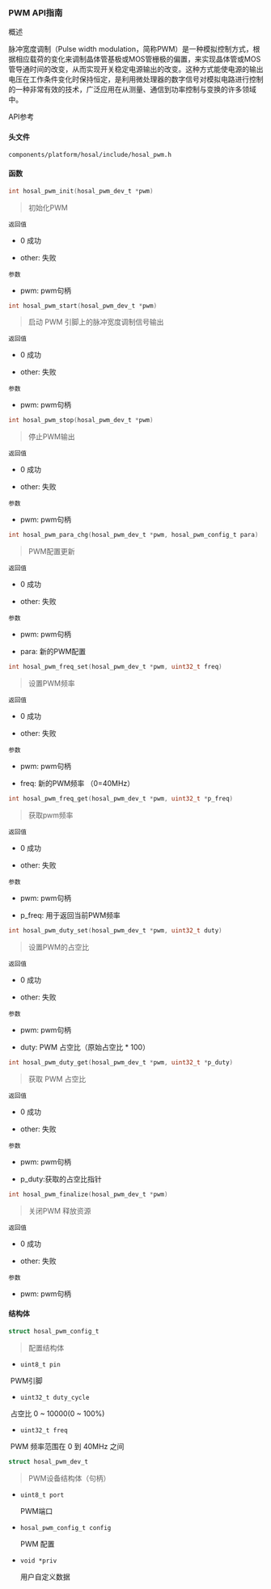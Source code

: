 ### PWM API指南

概述

脉冲宽度调制（Pulse width modulation，简称PWM）是一种模拟控制方式，根据相应载荷的变化来调制晶体管基极或MOS管栅极的偏置，来实现晶体管或MOS管导通时间的改变，从而实现开关稳定电源输出的改变。这种方式能使电源的输出电压在工作条件变化时保持恒定，是利用微处理器的数字信号对模拟电路进行控制的一种非常有效的技术，广泛应用在从测量、通信到功率控制与变换的许多领域中。

API参考

#### 头文件

```shel
components/platform/hosal/include/hosal_pwm.h
```

#### 函数

```c
int hosal_pwm_init(hosal_pwm_dev_t *pwm)
```

> 初始化PWM

`返回值`

- 0 成功

- other: 失败

`参数`

- pwm: pwm句柄



```c
int hosal_pwm_start(hosal_pwm_dev_t *pwm)
```

>  启动 PWM 引脚上的脉冲宽度调制信号输出

`返回值`

- 0 成功

- other: 失败

`参数`

- pwm: pwm句柄



```c
int hosal_pwm_stop(hosal_pwm_dev_t *pwm)
```

> 停止PWM输出

`返回值`

- 0 成功

- other: 失败

`参数`

- pwm: pwm句柄



```c
int hosal_pwm_para_chg(hosal_pwm_dev_t *pwm, hosal_pwm_config_t para)
```

> PWM配置更新

`返回值`

- 0 成功

- other: 失败

`参数`

- pwm: pwm句柄

- para: 新的PWM配置



```c
int hosal_pwm_freq_set(hosal_pwm_dev_t *pwm, uint32_t freq)
```

> 设置PWM频率

`返回值`

- 0 成功

- other: 失败

`参数`

- pwm: pwm句柄

- freq: 新的PWM频率 （0=40MHz）



```c
int hosal_pwm_freq_get(hosal_pwm_dev_t *pwm, uint32_t *p_freq)
```

> 获取pwm频率

`返回值`

- 0 成功

- other: 失败

`参数`

- pwm: pwm句柄

- p_freq: 用于返回当前PWM频率



```c
int hosal_pwm_duty_set(hosal_pwm_dev_t *pwm, uint32_t duty)
```

> 设置PWM的占空比

`返回值`

- 0 成功

- other: 失败

`参数`

- pwm: pwm句柄

- duty: PWM 占空比（原始占空比 * 100）



```c
int hosal_pwm_duty_get(hosal_pwm_dev_t *pwm, uint32_t *p_duty)
```

> 获取 PWM 占空比

`返回值`

- 0 成功

- other: 失败

`参数`

- pwm: pwm句柄

- p_duty:获取的占空比指针 



```c
int hosal_pwm_finalize(hosal_pwm_dev_t *pwm)
```

> 关闭PWM 释放资源

`返回值`

- 0 成功

- other: 失败

`参数`

- pwm: pwm句柄



#### 结构体

```c
struct hosal_pwm_config_t
```

> 配置结构体

- `uint8_t pin`

​		PWM引脚

- `uint32_t duty_cycle`

​		占空比 0 ~ 10000(0 ~ 100%)

- `uint32_t freq`

​		PWM 频率范围在 0 到 40MHz 之间



```c
struct hosal_pwm_dev_t
```

> PWM设备结构体（句柄）

- `uint8_t port`

  PWM端口

- `hosal_pwm_config_t config`

  PWM 配置

- `void *priv`

  用户自定义数据